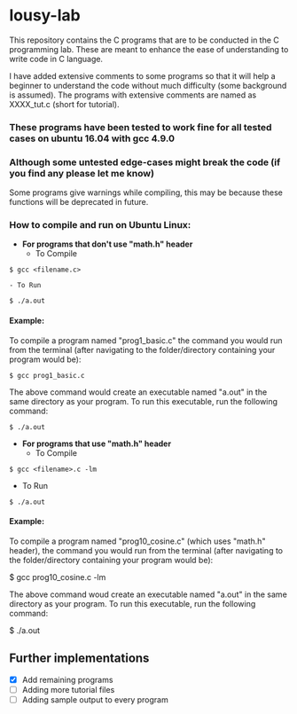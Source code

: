 # lousy-lab

This repository contains the C programs that are to be conducted in the C programming lab. These are meant to enhance the ease of understanding to write code in C language.

I have added extensive comments to some programs so that it will help a beginner to understand the code without much difficulty (some background is assumed). The programs with extensive comments are named as XXXX_tut.c (short for tutorial).

### These programs have been tested to work fine for all tested cases on ubuntu 16.04 with gcc 4.9.0
### Although some untested edge-cases might break the code (if you find any please let me know)

Some programs give warnings while compiling, this may be because these functions will be deprecated in future.  

### How to compile and run on Ubuntu Linux:
- **For programs that don't use "math.h" header**  
  - To Compile  
```
$ gcc <filename.c>  
```  
    - To Run  
```
$ ./a.out  
```  

#### Example:
To compile a program named "prog1_basic.c" the command you would run from the terminal (after navigating to the folder/directory containing your program would be):

```
$ gcc prog1_basic.c  
```
The above command would create an executable named "a.out" in the same directory as your program. To run this executable, run the following command:

```
$ ./a.out
```

- **For programs that use "math.h" header**  
  - To Compile  
```
$ gcc <filename>.c -lm  
```

  - To Run  
```
$ ./a.out  
```

#### Example:
To compile a program named "prog10_cosine.c" (which uses "math.h" header), the command you would run from the terminal (after navigating to the folder/directory containing your program would be):

$ gcc prog10_cosine.c -lm

The above command woud create an executable named "a.out" in the same directory as your program. To run this executable, run the following command:

$ ./a.out


## Further implementations
- [x] Add remaining programs
- [ ] Adding more tutorial files
- [ ] Adding sample output to every program
